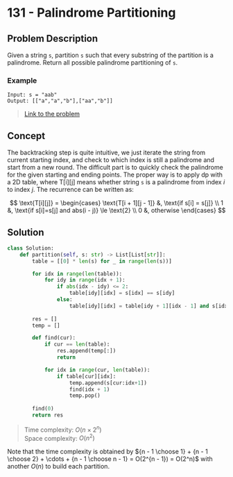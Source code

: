 # 131 - Palindrome Partitioning

## Problem Description

Given a string `s`, partition `s` such that every  substring of the partition is a palindrome. Return all possible palindrome partitioning of `s`.

### Example

```text
Input: s = "aab"
Output: [["a","a","b"],["aa","b"]]
```

> [Link to the problem](https://leetcode.com/problems/palindrome-partitioning)

## Concept

The backtracking step is quite intuitive, we just iterate the string from current starting index, and check to which index is still a palindrome and start from a new round. The difficult part is to quickly check the palindrome for the given starting and ending points. The proper way is to apply dp with a 2D table, where $\text{T[i][j]}$ means whether string `s` is a palindrome from index $i$ to index $j$. The recurrence can be written as:

$$
\text{T[i][j]} = 
\begin{cases}
\text{T[i + 1][j - 1]} &, \text{if s[i] = s[j]} \\
1 &, \text{if s[i]=s[j] and abs(i - j)} \le \text{2} \\
0 &, otherwise
\end{cases}
$$

## Solution

```python
class Solution:
    def partition(self, s: str) -> List[List[str]]:
        table = [[0] * len(s) for _ in range(len(s))]

        for idx in range(len(table)):
            for idy in range(idx + 1):
                if abs(idx - idy) <= 2:
                    table[idy][idx] = s[idx] == s[idy]
                else:
                    table[idy][idx] = table[idy + 1][idx - 1] and s[idx] == s[idy]
        
        res = []
        temp = []

        def find(cur):
            if cur == len(table):
                res.append(temp[:])
                return

            for idx in range(cur, len(table)):
                if table[cur][idx]:
                    temp.append(s[cur:idx+1])
                    find(idx + 1)
                    temp.pop()
                
        find(0)
        return res
```

> Time complexity: $O(n \times 2^n)$ \
> Space complexity: $O(n^2)$

Note that the time complexity is obtained by ${n - 1 \choose 1} + {n - 1 \choose 2} + \cdots + {n - 1 \choose n - 1} = O(2^{n - 1}) = O(2^n)$ with another $O(n)$ to build each partition.
